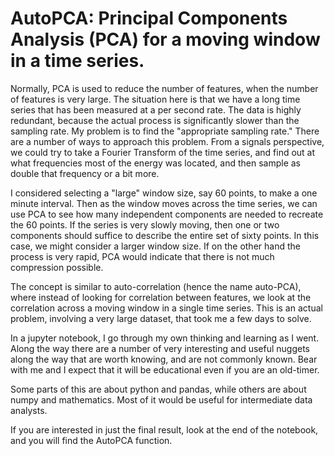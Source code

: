 # AutoPCA: Principal Components Analysis (PCA) for a moving window in a time series. 

Normally, PCA is used to reduce the number of features, when the number of features is very large. The situation here is that we have a long time series that has been measured at a per second rate. The data is highly redundant, because the actual process is significantly slower than the sampling rate. My problem is to find the "appropriate sampling rate." There are a number of ways to approach this problem. From a signals perspective, we could try to take a Fourier Transform of the time series, and find out at what frequencies most of the energy was located, and then sample as double that frequency or a bit more.

I considered selecting a "large" window size, say 60 points, to make a one minute interval. Then as the window moves across the time series, we can use PCA to see how many independent components are needed to recreate the 60 points. If the series is very slowly moving, then one or two components should suffice to describe the entire set of sixty points. In this case, we might consider a larger window size. If on the other hand the process is very rapid, PCA would indicate that there is not much compression possible.

The concept is similar to auto-correlation (hence the name auto-PCA), where instead of looking for correlation between features, we look at the correlation across a moving window in a single time series. This is an actual problem, involving a very large dataset, that took me a few days to solve. 

In a jupyter notebook, I go through my own thinking and learning as I went. Along the way there are a number of very interesting and useful nuggets along the way that are worth knowing, and are not commonly known. Bear with me and I expect that it will be educational even if you are an old-timer.

Some parts of this are about python and pandas, while others are about numpy and mathematics. Most of it would be useful for intermediate data analysts.

If you are interested in just the final result, look at the end of the notebook, and you will find the AutoPCA function.
